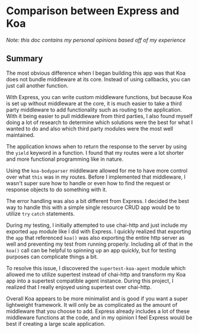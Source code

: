 # Comparison between Express and Koa

*Note: this doc contains my personal opinions based off of my experience*

## Summary

  The most obvious difference when I began building this app was that Koa does not bundle middleware at its core. Instead of using callbacks, you can just call another function.

  With Express, you can write custom middleware functions, but because Koa is set up without middleware at the core, it is much easier to take a third party middleware to add functionality such as routing to the application. With it being easier to pull middleware from third parties, I also found myself doing a lot of research to determine which solutions were the best for what I wanted to do and also which third party modules were the most well maintained.

  The application knows when to return the response to the server by using the `yield` keyword in a function. I found that my routes were a lot shorter and more functional programming like in nature.

  Using the `koa-bodyparser` middleware allowed for me to have more control over what `this` was in my routes. Before I implemented that middleware, I wasn't super sure how to handle or even how to find the request or response objects to do something with it.

  The error handling was also a bit different from Express. I decided the best way to handle this with a simple single resource CRUD app would be to utilize `try` `catch` statements.

  During my testing, I initially attempted to use chai-http and just include my exported `app` module like I did with Express. I quickly realized that exporting the `app` that referenced `koa()` was also exporting the entire http server as well and preventing my test from running properly. Including all of that in the `koa()` call can be helpful to spinning up an app quickly, but for testing purposes can complicate things a bit.

  To resolve this issue, I discovered the `supertest-koa-agent` module which allowed me to utilize supertest instead of chai-http and transform my Koa app into a supertest compatible agent instance. During this project, I realized that I really enjoyed using supertest over chai-http.

  Overall Koa appears to be more minimalist and is good if you want a super lightweight framework. It will only be as complicated as the amount of middleware that you choose to add. Express already includes a lot of these middleware functions at the code, and in my opinion I feel Express would be best if creating a large scale application.
